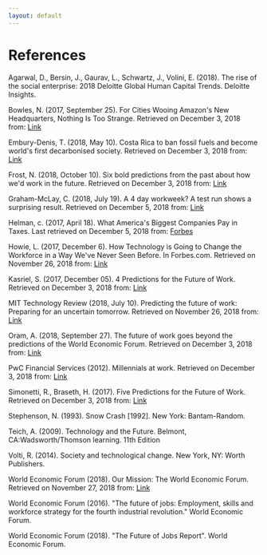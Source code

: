 ```yaml
---
layout: default
---
```


# References


Agarwal, D., Bersin, J., Gaurav, L., Schwartz, J., Volini, E. (2018). The rise of the social enterprise: 2018 Deloitte Global Human Capital Trends. Deloitte Insights.

Bowles, N. (2017, September 25). For Cities Wooing Amazon's New Headquarters, Nothing Is Too Strange. Retrieved on December 3, 2018 from: [Link](https://www.nytimes.com/2017/09/25/technology/wooing-amazon-second-headquarters.html) 

Embury-Denis, T. (2018, May 10). Costa Rica to ban fossil fuels and become world's first decarbonised society. Retrieved on December 3, 2018 from: [Link](https://www.independent.co.uk/environment/costa-rica-fossil-fuels-ban-president-carlos-alvarado-climate-change-global-warming-a8344541.html)

Frost, N. (2018, October 10). Six bold predictions from the past about how we'd work in the future. Retrieved on December 3, 2018 from: [Link](https://qz.com/1383660/six-bold-predictions-from-the-past-about-how-wed-work-in-the-future/)

Graham-McLay, C. (2018, July 19). A 4 day workweek? A test run shows a surprising result. Retrieved on December 5, 2018 from: [Link](https://www.nytimes.com/2018/07/19/world/asia/four-day-workweek-new-zealand.html)

Helman, c. (2017, April 18). What America's Biggest Companies Pay in Taxes. Last retrieved on December 5, 2018 from: [Forbes](https://www.forbes.com/sites/christopherhelman/2017/04/18/what-americas-biggest-companies-pay-in-taxes/#1a61677f2f51)

Howie, L. (2017, December 6). How Technology is Going to Change the Workforce in a Way We've Never Seen Before. In Forbes.com. Retrieved on November 26, 2018 from: [Link](https://www.forbes.com/sites/quora/2017/12/06/how-technology-is-going-to-change-the-workforce-in-a-way-weve-never-seen-before/#1240051e151d) 

Kasriel, S. (2017, December 05). 4 Predictions for the Future of Work. Retrieved on December 3, 2018 from: [Link](https://www.weforum.org/agenda/2017/12/predictions-for-freelance-work-education/) 

MIT Technology Review (2018, July 10). Predicting the future of work: Preparing for an uncertain tomorrow. Retrieved on November 26, 2018 from: [Link](https://www.technologyreview.com/s/611617/predicting-the-future-of-work-preparing-for-an-uncertain-tomorrow/)

Oram, A. (2018, September 27). The future of work goes beyond the predictions of the World Economic Forum. Retrieved on December 3, 2018 from: [Link](https://www.oreilly.com/ideas/the-future-of-work-goes-beyond-the-predictions-of-the-world-economic-forum)

PwC Financial Services (2012). Millennials at work. Retrieved on December 3, 2018 from: [Link](https://www.pwc.com/gx/en/financial-services/publications/assets/pwc-millenials-at-work.pdf)

Simonetti, R., Braseth, H. (2017). Five Predictions for the Future of Work. Retrieved on December 3, 2018 from: [Link](https://convene.com/catalyst/5-predictions-future-of-work/) 

Stephenson, N. (1993). Snow Crash [1992]. New York: Bantam-Random.

Teich, A. (2009). Technology and the Future. Belmont, CA:Wadsworth/Thomson learning.  11th Edition

Volti, R. (2014). Society and technological change. New York, NY: Worth Publishers.

World Economic Forum (2018). Our Mission: The World Economic Forum. Retrieved on November 27, 2018 from: [Link](https://www.weforum.org/about/world-economic-forum)

World Economic Forum (2016). "The future of jobs: Employment, skills and workforce strategy for the fourth industrial revolution." World Economic Forum.

World Economic Forum (2018). "The Future of Jobs Report". World Economic Forum. 
